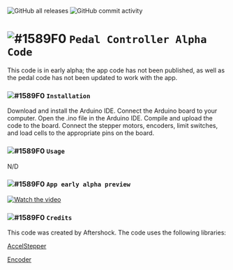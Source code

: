![GitHub all releases](https://img.shields.io/github/downloads/Aftershock3995/ArduinoCodeSystem/total?color=%23ff0000&logo=GitHub) ![GitHub commit activity](https://img.shields.io/github/commit-activity/w/Aftershock3995/ArduinoCodeSystem?color=%23ff0000&logo=GitHub) 
# ![#1589F0](https://via.placeholder.com/15/1589F0/1589F0.png) `Pedal Controller Alpha Code`


This code is in early alpha; the app code has not been published, as well as the pedal code has not been updated to work with the app.

### ![#1589F0](https://via.placeholder.com/15/1589F0/1589F0.png) `Installation`
Download and install the Arduino IDE.
Connect the Arduino board to your computer.
Open the .ino file in the Arduino IDE.
Compile and upload the code to the board.
Connect the stepper motors, encoders, limit switches, and load cells to the appropriate pins on the board.

### ![#1589F0](https://via.placeholder.com/15/1589F0/1589F0.png) `Usage`
N/D

### ![#1589F0](https://via.placeholder.com/15/1589F0/1589F0.png) `App early alpha preview`

[![Watch the video](https://media.discordapp.net/attachments/868329637602816081/1112906816712609813/image.png)](https://www.youtube.com/watch?v=iks4j7zyanM)

### ![#1589F0](https://via.placeholder.com/15/1589F0/1589F0.png) `Credits`
This code was created by Aftershock.
The code uses the following libraries:

[AccelStepper](https://www.airspayce.com/mikem/arduino/AccelStepper/)

[Encoder](https://www.pjrc.com/teensy/td_libs_Encoder.html)
